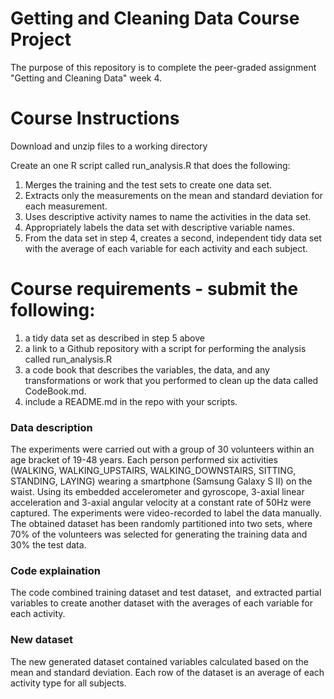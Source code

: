 # Getting and Cleaning Data Course Project
The purpose of this repository is to complete the peer-graded assignment "Getting and Cleaning Data" week 4.

# Course Instructions
Download and unzip files to a working directory

Create an one R script called run_analysis.R that does the following:

1. Merges the training and the test sets to create one data set.
2. Extracts only the measurements on the mean and standard deviation for each measurement.
3. Uses descriptive activity names to name the activities in the data set.
4. Appropriately labels the data set with descriptive variable names.
5. From the data set in step 4, creates a second, independent tidy data set with the average of each variable for each activity and each subject.
 
 # Course requirements - submit the following:
 
1) a tidy data set as described in step 5 above
2) a link to a Github repository with a script for performing the analysis called run_analysis.R
3) a code book that describes the variables, the data, and any transformations or work that you performed to clean up the data called CodeBook.md. 
4) include a README.md in the repo with your scripts.


### Data description 

The experiments were carried out with a group of 30 volunteers within an age bracket of 19-48 years. Each person performed six activities (WALKING, WALKING_UPSTAIRS, WALKING_DOWNSTAIRS, SITTING, STANDING, LAYING) wearing a smartphone (Samsung Galaxy S II) on the waist. Using its embedded accelerometer and gyroscope, 3-axial linear acceleration and 3-axial angular velocity at a constant rate of 50Hz were captured. The experiments were video-recorded to label the data manually. The obtained dataset has been randomly partitioned into two sets, where 70% of the volunteers was selected for generating the training data and 30% the test data.


### Code explaination
The code combined training dataset and test dataset,  and extracted partial variables to create another dataset with the averages of each variable for each activity.

### New dataset
The new generated dataset contained variables calculated based on the mean and standard deviation. Each row of the dataset is an average of each activity type for all subjects.
